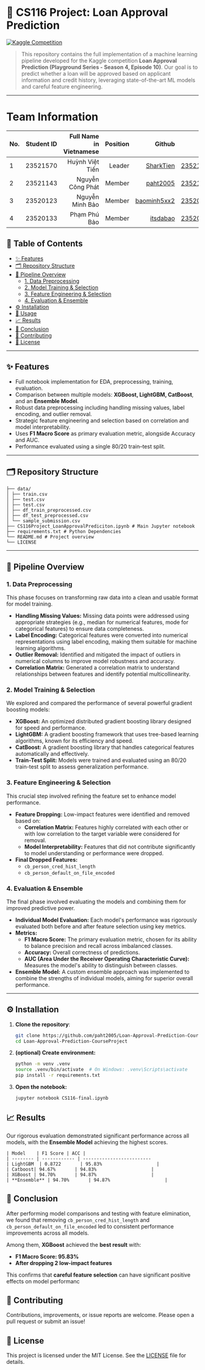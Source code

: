 # 🏦 CS116 Project: Loan Approval Prediction 

[![Kaggle Competition](https://img.shields.io/badge/Kaggle-Playground_S4E10-blue)](https://www.kaggle.com/competitions/playground-series-s4e10)

> This repository contains the full implementation of a machine learning pipeline developed for the Kaggle competition **Loan Approval Prediction (Playground Series - Season 4, Episode 10)**. Our goal is to predict whether a loan will be approved based on applicant information and credit history, leveraging state-of-the-art ML models and careful feature engineering.

---
# Team Information
| No.    | Student ID      | Full Name in Vietnamese        | Position   | Github                                       | Email                   |
| ------ |:---------------:| ------------------------------:|-----------:|---------------------------------------------:|-------------------------:
| 1      | 23521570        | Huỳnh Việt Tiến                |Leader      |[SharkTien](https://encr.pw/SCu2w)            |23521570@gm.uit.edu.vn   |
| 2      | 23521143        | Nguyễn Công Phát               |Member      |[paht2005](https://github.com/paht2005)       |23521143@gm.uit.edu.vn   |
| 3      | 23520123        | Nguyễn Minh Bảo                |Member      |[baominh5xx2](https://github.com/baominh5xx2) |23520123@gm.uit.edu.vn   |        
| 4      | 23520133        | Phạm Phú Bảo                   |Member      |[itsdabao](https://github.com/itsdabao)       |23520133@gm.uit.edu.vn   |

## 📖 Table of Contents

- [✨ Features](#-features)
- [🗂️ Repository Structure](#️-repository-structure)
- [🚀 Pipeline Overview](#-pipeline-overview)
  - [1. Data Preprocessing](#1-data-preprocessing)
  - [2. Model Training & Selection](#2-model-training-&-selection)
  - [3. Feature Engineering & Selection](#3-feature-engineering-&-selection)
  - [4. Evaluation & Ensemble](#4-evaluation-&-ensemble)
- [⚙️ Installation](#️-installation)
- [🎯 Usage](#-usage)
- [📈 Results](#-results)
- [📌 Conclusion](#-conclusion)
- [🤝 Contributing](#-contributing)
- [📄 License](#-license)

---

## ✨ Features

- Full notebook implementation for EDA, preprocessing, training, evaluation.
- Comparison between multiple models: **XGBoost, LightGBM, CatBoost**, and an **Ensemble Model**.
- Robust data preprocessing including handling missing values, label encoding, and outlier removal.
- Strategic feature engineering and selection based on correlation and model interpretability.
- Uses **F1 Macro Score** as primary evaluation metric, alongside Accuracy and AUC.
- Performance evaluated using a single 80/20 train–test split.

---

## 🗂️ Repository Structure

```
├── data/
│ ├── train.csv
│ ├── test.csv
│ ├── test.csv
│ ├── df_train_preprocessed.csv
│ ├── df_test_preprocessed.csv
│ └── sample_submission.csv
├── CS116Project_LoanApprovalPrediciton.ipynb # Main Jupyter notebook
├── requirements.txt # Python Dependencies
└── README.md # Project overview
└── LICENSE
```

---

## 🚀 Pipeline Overview

### 1. Data Preprocessing
This phase focuses on transforming raw data into a clean and usable format for model training.
- **Handling Missing Values:** Missing data points were addressed using appropriate strategies (e.g., median for numerical features, mode for categorical features) to ensure data completeness.
- **Label Encoding:** Categorical features were converted into numerical representations using label encoding, making them suitable for machine learning algorithms.
- **Outlier Removal:** Identified and mitigated the impact of outliers in numerical columns to improve model robustness and accuracy.
- **Correlation Matrix:** Generated a correlation matrix to understand relationships between features and identify potential multicollinearity.

### 2. Model Training & Selection
We explored and compared the performance of several powerful gradient boosting models:
- **XGBoost:** An optimized distributed gradient boosting library designed for speed and performance.
- **LightGBM:** A gradient boosting framework that uses tree-based learning algorithms, known for its efficiency and speed.
- **CatBoost:** A gradient boosting library that handles categorical features automatically and effectively.
- **Train-Test Split:** Models were trained and evaluated using an 80/20 train-test split to assess generalization performance.
### 3. Feature Engineering & Selection
This crucial step involved refining the feature set to enhance model performance.
- **Feature Dropping:** Low-impact features were identified and removed based on:
  - **Correlation Matrix:** Features highly correlated with each other or with low correlation to the target variable were considered for removal.
  - **Model Interpretability:** Features that did not contribute significantly to model understanding or performance were dropped.
- **Final Dropped Features:**
  - ``cb_person_cred_hist_length``
  - ``cb_person_default_on_file_encoded``

### 4. Evaluation & Ensemble
The final phase involved evaluating the models and combining them for improved predictive power.
- **Individual Model Evaluation:** Each model's performance was rigorously evaluated both before and after feature selection using key metrics.
- **Metrics:**
  - **F1 Macro Score:** The primary evaluation metric, chosen for its ability to balance precision and recall across imbalanced classes.
  - **Accuracy:** Overall correctness of predictions.
  - **AUC (Area Under the Receiver Operating Characteristic Curve):** Measures the model's ability to distinguish between classes.
- **Ensemble Model:** A custom ensemble approach was implemented to combine the strengths of individual models, aiming for superior overall performance.

---

## ⚙️ Installation
1. **Clone the repository**:
   ```bash
   git clone https://github.com/paht2005/Loan-Approval-Prediction-CourseProjectgit
   cd Loan-Approval-Prediction-CourseProject

   ```
2. **(optional) Create environment:**
   ```bash
   python -m venv .venv
   source .venv/bin/activate  # On Windows: .venv\Scripts\activate
   pip install -r requirements.txt
   ```
3. **Open the notebook:**
   ```bash
   jupyter notebook CS116-final.ipynb
   ```
## 📈 Results

Our rigorous evaluation demonstrated significant performance across all models, with the **Ensemble Model** achieving the highest scores.
```
| Model    | F1 Score | ACC |
| -------- | ------------ | ------------------------- 
| LightGBM  | 0.8722       | 95.83%                    |
| Catboost| 94.67%       | 94.83%                    |
| XGBoost | 94.70%       | 94.87%                    |
| **Ensemble** | 94.70%       | 94.87%                    |
```
## 📌 Conclusion
After performing model comparisons and testing with feature elimination, we found that removing ``cb_person_cred_hist_length`` and ``cb_person_default_on_file_encoded`` led to consistent performance improvements across all models.

Among them, **XGBoost** achieved the **best result** with:
- **F1 Macro Score: 95.83%**
- **After dropping 2 low-impact features**

This confirms that **careful feature selection** can have significant positive effects on model performanc

## 🤝 Contributing
Contributions, improvements, or issue reports are welcome. Please open a pull request or submit an issue!

## 📄 License

This project is licensed under the MIT License. See the [LICENSE](./LICENSE) file for details.

